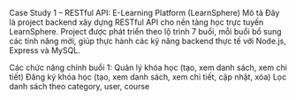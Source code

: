 Case Study 1 – RESTful API: E-Learning Platform (LearnSphere)
Mô tả
Đây là project backend xây dựng RESTful API cho nền tảng học trực tuyến LearnSphere.
Project được phát triển theo lộ trình 7 buổi, mỗi buổi bổ sung các tính năng mới, giúp thực hành các kỹ năng backend thực tế với Node.js, Express và MySQL.

Các chức năng chính buổi 1:
Quản lý khóa học (tạo, xem danh sách, xem chi tiết)
Đăng ký khóa học (tạo, xem danh sách, xem chi tiết, cập nhật, xóa)
Lọc danh sách theo category, user, course
